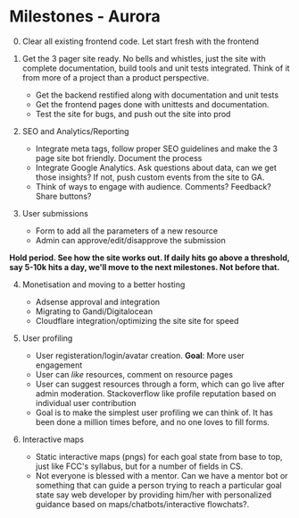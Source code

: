 # Milestones - Aurora

0. Clear all existing frontend code. Let start fresh with the frontend

1. Get the 3 pager site ready. No bells and whistles, just the site with complete documentation, build tools and unit tests integrated. Think of it from more of a project than a product perspective. 
    - Get the backend restified along with documentation and unit tests
    - Get the frontend pages done with unittests and documentation.
    - Test the site for bugs, and push out the site into prod
   
2. SEO and Analytics/Reporting
    - Integrate meta tags, follow proper SEO guidelines and make the 3 page site bot friendly. Document the process
    - Integrate Google Analytics. Ask questions about data, can we get those insights? If not, push custom events from the site to GA. 
    - Think of ways to engage with audience. Comments? Feedback? Share buttons?
   
3. User submissions
    - Form to add all the parameters of a new resource
    - Admin can approve/edit/disapprove the submission
    
**Hold period. See how the site works out. If daily hits go above a threshold, say 5-10k hits a day, we'll move to the next milestones. Not before that.**

4. Monetisation and moving to a better hosting
    - Adsense approval and integration
    - Migrating to Gandi/Digitalocean
    - Cloudflare integration/optimizing the site site for speed

5. User profiling
    - User registeration/login/avatar creation. **Goal**: More user engagement
    - User can _like_ resources, comment on resource pages
    - User can suggest resources through a form, which can go live after admin moderation. Stackoverflow like profile reputation based on individual user contribution
    - Goal is to make the simplest user profiling we can think of. It has been done a million times before, and no one loves to fill forms.
    
6. Interactive maps
    - Static interactive maps (pngs) for each goal state from base to top, just like FCC's syllabus, but for a number of fields in CS. 
    - Not everyone is blessed with a mentor. Can we have a mentor bot or something that can guide a person trying to reach a particular goal state say web developer by providing him/her with personalized guidance based on maps/chatbots/interactive flowchats?.
    